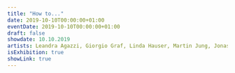 ```yaml
---
title: "How to..."
date: 2019-10-10T00:00:00+01:00
eventDate: 2019-10-10T00:00:00+01:00
draft: false
showdate: 10.10.2019
artists: Leandra Agazzi, Giorgio Graf, Linda Hauser, Martin Jung, Jonas Moser, Silja Nidecker, Vivianne Tat, Ricardo Tanner, Flavia Trachsler, Angelina Yerly
isExhibition: true
showLink: true
---
```




